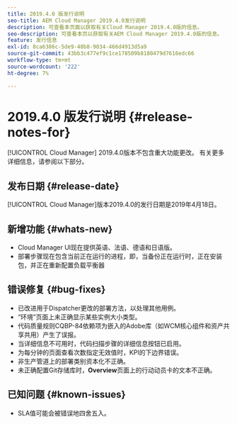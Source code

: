 ```yaml
---
title: 2019.4.0 版发行说明
seo-title: AEM Cloud Manager 2019.4.0发行说明
description: 可查看本页面以获取有关Cloud Manager 2019.4.0版的信息。
seo-description: 可查看本页以获取有关AEM Cloud Manager 2019.4.0版的信息。
feature: 发行信息
exl-id: 8ca6386c-5de9-48b8-9034-466d4913d5a9
source-git-commit: 43bb3c477ef9c1ce178509b8180479d7616edc66
workflow-type: tm+mt
source-wordcount: '222'
ht-degree: 7%

---
```


# 2019.4.0 版发行说明 {#release-notes-for}

[!UICONTROL Cloud Manager] 2019.4.0版本不包含重大功能更改。 有关更多详细信息，请参阅以下部分。

## 发布日期 {#release-date}

[!UICONTROL Cloud Manager]版本2019.4.0的发行日期是2019年4月18日。

## 新增功能 {#whats-new}

* Cloud Manager UI现在提供英语、法语、德语和日语版。
* 部署步骤现在包含当前正在运行的进程，即，当备份正在运行时，正在安装包，并正在重新配置负载平衡器

## 错误修复 {#bug-fixes}

* 已改进用于Dispatcher更改的部署方法，以处理其他用例。
* “环境”页面上未正确显示某些实例大小类型。
* 代码质量规则CQBP-84依赖项为嵌入的Adobe库（如WCM核心组件和资产共享共用）产生了误报。
* 当详细信息不可用时，代码扫描步骤的详细信息按钮已启用。
* 为每分钟的页面查看次数指定无效值时，KPI的下边界错误。
* 非生产管道上的部署类别资本化不正确。
* 未正确配置Git存储库时，**Overview**&#x200B;页面上的行动动员卡的文本不正确。

## 已知问题 {#known-issues}

* SLA值可能会被错误地四舍五入。
